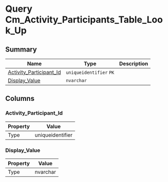 # Query Cm_Activity_Participants_Table_Look_Up


## Summary

| Name | Type | Description |
| - | - | --- |
|[Activity_Participant_Id](#activity_participant_id)|`uniqueidentifier` `PK`||
|[Display_Value](#display_value)|`nvarchar` ||

## Columns

### Activity_Participant_Id

| Property | Value |
| - | - |
|Type|uniqueidentifier|

### Display_Value

| Property | Value |
| - | - |
|Type|nvarchar|


